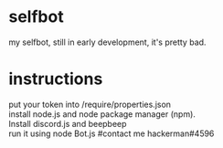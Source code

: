 # selfbot
my selfbot, still in early development, it's pretty bad.
# instructions
put your token into /require/properties.json
<br>
install node.js and node package manager (npm).
<br>
Install discord.js and beepbeep
<br>
run it using node Bot.js
#contact me
hackerman#4596
